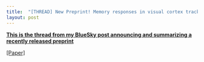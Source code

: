 ```yaml
---
title:  "[THREAD] New Preprint! Memory responses in visual cortex track recall success in single-shot encoding and retrieval"
layout: post
---
```


[**This is the thread from my BlueSky post announcing and summarizing a recently released preprint**](https://bsky.app/profile/robwoodry.bsky.social/post/3lmsyv43ays2q)

[[Paper]](https://www.biorxiv.org/content/10.1101/2025.04.04.647327v1)



